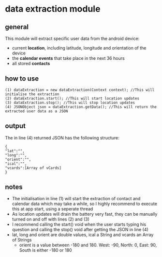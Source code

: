 # data extraction module
## general
This module will extract specific user data from the android device:
* current **location**, including latitude, longitude and orientation of the device
* the **calendar events** that take place in the next 36 hours
* all stored **contacts**

## how to use
    (1) dataExtraction = new dataExtraction(Context context); //This will initialise the extraction
    (2) dataExtraction.start(); //This will start location updates
    (3) dataExtraction.stop(); //This will stop location updates
    (4) JSONObject json = dataExtraction.getData(); //This will return the extracted user data as a JSON

## output
The in line (4) returned JSON has the following structure:

    {
    "lat":"",
    "long":"",
    "orient":"",
    "ical":"",
    "vcards":[Array of vCards]
    }

## notes
* The initialisation in line (1) will start the extraction of contact and calendar data which may take a while,
so I highly recommend to execute this at app start, using a seperate thread
* As location updates will drain the battery very fast, they can be manually turned on and off with lines (2) and (3)
* I recommend calling the start() void when the user starts typing his question and calling the stop() void after
getting the JSON in line (4)
* lat, long and orient are double values, ical a String and vcards an Array of Strings
    * orient is a value between -180 and 180. West: -90, North: 0, East: 90, South is either -180 or 180
